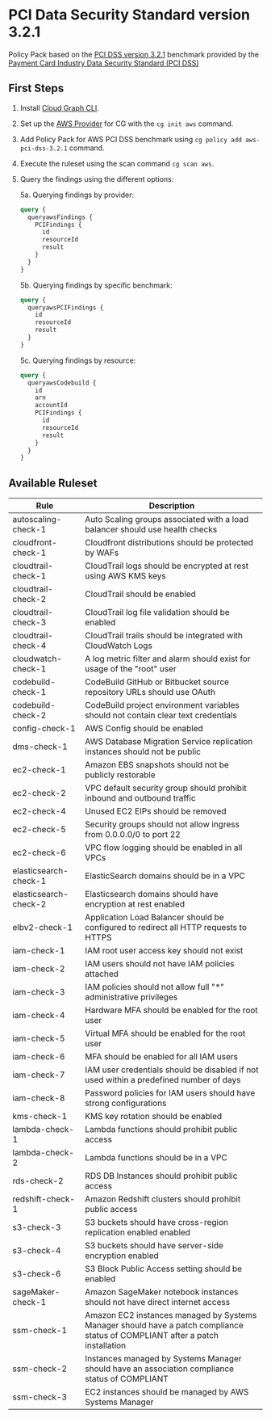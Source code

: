 # PCI Data Security Standard version 3.2.1

Policy Pack based on the [PCI DSS version 3.2.1](https://www.pcisecuritystandards.org/documents/PCI_DSS-QRG-v3_2_1.pdf) benchmark provided by the [Payment Card Industry Data Security Standard (PCI DSS)](https://www.pcisecuritystandards.org/)

## First Steps

1. Install [Cloud Graph CLI](https://docs.cloudgraph.dev/quick-start).
2. Set up the [AWS Provider](https://www.npmjs.com/package/@cloudgraph/cg-provider-aws) for CG with the `cg init aws` command.
3. Add Policy Pack for AWS PCI DSS benchmark using `cg policy add aws-pci-dss-3.2.1` command.
4. Execute the ruleset using the scan command `cg scan aws`.
5. Query the findings using the different options:

   5a. Querying findings by provider:

   ```graphql
   query {
     queryawsFindings {
       PCIFindings {
         id
         resourceId
         result
       }
     }
   }
   ```

   5b. Querying findings by specific benchmark:

   ```graphql
   query {
     queryawsPCIFindings {
       id
       resourceId
       result
     }
   }
   ```

   5c. Querying findings by resource:

   ```graphql
   query {
     queryawsCodebuild {
       id
       arn
       accountId
       PCIFindings {
         id
         resourceId
         result
       }
     }
   }
   ```

## Available Ruleset

| Rule                  | Description                                                                                                                   |
| --------------------- | ----------------------------------------------------------------------------------------------------------------------------- |
| autoscaling-check-1   | Auto Scaling groups associated with a load balancer should use health checks                                                  |
| cloudfront-check-1    | Cloudfront distributions should be protected by WAFs                                                                          |
| cloudtrail-check-1    | CloudTrail logs should be encrypted at rest using AWS KMS keys                                                                |
| cloudtrail-check-2    | CloudTrail should be enabled                                                                                                  |
| cloudtrail-check-3    | CloudTrail log file validation should be enabled                                                                              |
| cloudtrail-check-4    | CloudTrail trails should be integrated with CloudWatch Logs                                                                   |
| cloudwatch-check-1    | A log metric filter and alarm should exist for usage of the "root" user                                                       |
| codebuild-check-1     | CodeBuild GitHub or Bitbucket source repository URLs should use OAuth                                                         |
| codebuild-check-2     | CodeBuild project environment variables should not contain clear text credentials                                             |
| config-check-1        | AWS Config should be enabled                                                                                                  |
| dms-check-1           | AWS Database Migration Service replication instances should not be public                                                     |
| ec2-check-1           | Amazon EBS snapshots should not be publicly restorable                                                                        |
| ec2-check-2           | VPC default security group should prohibit inbound and outbound traffic                                                       |
| ec2-check-4           | Unused EC2 EIPs should be removed                                                                                             |
| ec2-check-5           | Security groups should not allow ingress from 0.0.0.0/0 to port 22                                                            |
| ec2-check-6           | VPC flow logging should be enabled in all VPCs                                                                                |
| elasticsearch-check-1 | ElasticSearch domains should be in a VPC                                                                                      |
| elasticsearch-check-2 | Elasticsearch domains should have encryption at rest enabled                                                                  |
| elbv2-check-1         | Application Load Balancer should be configured to redirect all HTTP requests to HTTPS                                         |
| iam-check-1           | IAM root user access key should not exist                                                                                     |
| iam-check-2           | IAM users should not have IAM policies attached                                                                               |
| iam-check-3           | IAM policies should not allow full "\*" administrative privileges                                                             |
| iam-check-4           | Hardware MFA should be enabled for the root user                                                                              |
| iam-check-5           | Virtual MFA should be enabled for the root user                                                                               |
| iam-check-6           | MFA should be enabled for all IAM users                                                                                       |
| iam-check-7           | IAM user credentials should be disabled if not used within a predefined number of days                                        |
| iam-check-8           | Password policies for IAM users should have strong configurations                                                             |
| kms-check-1           | KMS key rotation should be enabled                                                                                            |
| lambda-check-1        | Lambda functions should prohibit public access                                                                                |
| lambda-check-2        | Lambda functions should be in a VPC                                                                                           |
| rds-check-2           | RDS DB Instances should prohibit public access                                                                                |
| redshift-check-1      | Amazon Redshift clusters should prohibit public access                                                                        |
| s3-check-3            | S3 buckets should have cross-region replication enabled enabled                                                               |
| s3-check-4            | S3 buckets should have server-side encryption enabled                                                                         |
| s3-check-6            | S3 Block Public Access setting should be enabled                                                                              |
| sageMaker-check-1     | Amazon SageMaker notebook instances should not have direct internet access                                                    |
| ssm-check-1           | Amazon EC2 instances managed by Systems Manager should have a patch compliance status of COMPLIANT after a patch installation |
| ssm-check-2           | Instances managed by Systems Manager should have an association compliance status of COMPLIANT                                |
| ssm-check-3           | EC2 instances should be managed by AWS Systems Manager                                                                        |

